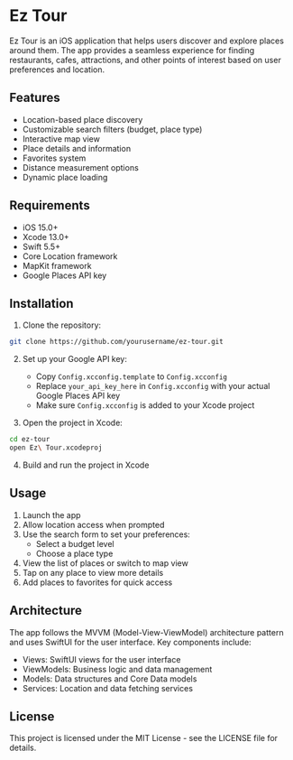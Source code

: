 # Ez Tour

Ez Tour is an iOS application that helps users discover and explore places around them. The app provides a seamless experience for finding restaurants, cafes, attractions, and other points of interest based on user preferences and location.

## Features

- Location-based place discovery
- Customizable search filters (budget, place type)
- Interactive map view
- Place details and information
- Favorites system
- Distance measurement options
- Dynamic place loading

## Requirements

- iOS 15.0+
- Xcode 13.0+
- Swift 5.5+
- Core Location framework
- MapKit framework
- Google Places API key

## Installation

1. Clone the repository:
```bash
git clone https://github.com/yourusername/ez-tour.git
```

2. Set up your Google API key:
   - Copy `Config.xcconfig.template` to `Config.xcconfig`
   - Replace `your_api_key_here` in `Config.xcconfig` with your actual Google Places API key
   - Make sure `Config.xcconfig` is added to your Xcode project

3. Open the project in Xcode:
```bash
cd ez-tour
open Ez\ Tour.xcodeproj
```

4. Build and run the project in Xcode

## Usage

1. Launch the app
2. Allow location access when prompted
3. Use the search form to set your preferences:
   - Select a budget level
   - Choose a place type
4. View the list of places or switch to map view
5. Tap on any place to view more details
6. Add places to favorites for quick access

## Architecture

The app follows the MVVM (Model-View-ViewModel) architecture pattern and uses SwiftUI for the user interface. Key components include:

- Views: SwiftUI views for the user interface
- ViewModels: Business logic and data management
- Models: Data structures and Core Data models
- Services: Location and data fetching services

## License

This project is licensed under the MIT License - see the LICENSE file for details. 